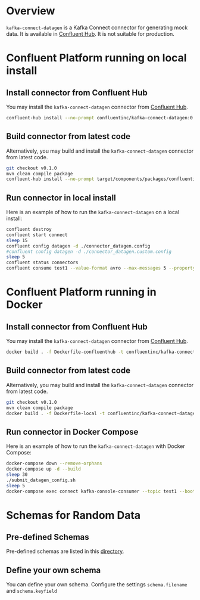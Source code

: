 # Overview

`kafka-connect-datagen` is a Kafka Connect connector for generating mock data.
It is available in [Confluent Hub](https://www.confluent.io/connector/kafka-connect-datagen/).
It is not suitable for production.

# Confluent Platform running on local install

## Install connector from Confluent Hub

You may install the `kafka-connect-datagen` connector from [Confluent Hub](https://www.confluent.io/connector/kafka-connect-datagen/).

```bash
confluent-hub install --no-prompt confluentinc/kafka-connect-datagen:0.1.0
```

## Build connector from latest code

Alternatively, you may build and install the `kafka-connect-datagen` connector from latest code.

```bash
git checkout v0.1.0
mvn clean compile package
confluent-hub install --no-prompt target/components/packages/confluentinc-kafka-connect-datagen-0.1.0.zip
```

## Run connector in local install

Here is an example of how to run the `kafka-connect-datagen` on a local install:

```bash
confluent destroy
confluent start connect
sleep 15
confluent config datagen -d ./connector_datagen.config
#confluent config datagen -d ./connector_datagen.custom.config
sleep 5
confluent status connectors
confluent consume test1 --value-format avro --max-messages 5 --property print.key=true --property key.deserializer=org.apache.kafka.common.serialization.StringDeserializer --from-beginning
```

# Confluent Platform running in Docker

## Install connector from Confluent Hub

You may install the `kafka-connect-datagen` connector from [Confluent Hub](https://www.confluent.io/connector/kafka-connect-datagen/).

```bash
docker build . -f Dockerfile-confluenthub -t confluentinc/kafka-connect-datagen:0.1.0
```

## Build connector from latest code

Alternatively, you may build and install the `kafka-connect-datagen` connector from latest code.

```bash
git checkout v0.1.0
mvn clean compile package
docker build . -f Dockerfile-local -t confluentinc/kafka-connect-datagen:0.1.0
```

## Run connector in Docker Compose

Here is an example of how to run the `kafka-connect-datagen` with Docker Compose:

```bash
docker-compose down --remove-orphans
docker-compose up -d --build
sleep 30
./submit_datagen_config.sh
sleep 5
docker-compose exec connect kafka-console-consumer --topic test1 --bootstrap-server kafka:29092  --property print.key=true --max-messages 5 --from-beginning
```

# Schemas for Random Data

## Pre-defined Schemas

Pre-defined schemas are listed in this [directory](https://github.com/confluentinc/kafka-connect-datagen/tree/master/src/main/resources).

## Define your own schema

You can define your own schema.
Configure the settings `schema.filename` and `schema.keyfield`

